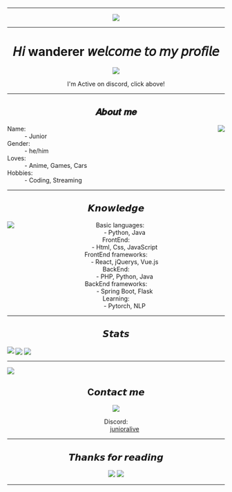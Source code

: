  ---
 
<div align="center">
    <img src="https://github.com/junioralive/junioralive/blob/master/assets/banner.jpg">
</div>

 ---

<div align="center">
    <h1>𝘏𝘪 wanderer 𝘸𝘦𝘭𝘤𝘰𝘮𝘦 𝘵𝘰 𝘮𝘺 𝘱𝘳𝘰𝘧𝘪𝘭𝘦</h1>
    <a href="https://discord.com/users/1081831180879527957">
    <img src="https://lanyard.cnrad.dev/api/1081831180879527957?bg=512f9c&borderRadius=15px"/>
    </a>
    <p>I'm Active on discord, click above!</p>
</div>

---

<div>
<h2 align="center"> 𝑨𝒃𝒐𝒖𝒕 𝒎𝒆 </h2>
  <div align="center">
<img src="https://github.com/junioralive/junioralive/blob/master/assets/itsme.gif" align="right">
  </div>
<dl>
  <dt>Name:</dt>
  <dd>- Junior </dd>
  <dt>Gender:</dt>
  <dd>- he/him </dd>
  <dt>Loves:</dt>
  <dd>- Anime, Games, Cars </dd>
  <dt>Hobbies:</dt>
  <dd>- Coding, Streaming </dd>
</dl>
</div>

 ---
 
<div>
<h2 align="center"> 𝙆𝙣𝙤𝙬𝙡𝙚𝙙𝙜𝙚 </h2>
  <div align="center">
<img src="https://github.com/junioralive/junioralive/blob/master/assets/Knowledge.gif" align="left">
  <dl>
  <dt>Basic languages:</dt>
  <dd>- Python, Java </dd>
  <dt>FrontEnd:</dt>
  <dd>- Html, Css, JavaScript </dd>
  <dt>FrontEnd frameworks:</dt>
  <dd>- React, jQuerys, Vue.js  </dd>
  <dt>BackEnd:</dt>
  <dd>- PHP, Python, Java</dd>
  <dt>BackEnd frameworks:</dt>
  <dd>- Spring Boot, Flask </dd>
  <dt>Learning:</dt>
  <dd>- Pytorch, NLP </dd>
</dl>
  </div>
  
 ---
 
<h2 align="center"> 𝙎𝙩𝙖𝙩𝙨 </h2>
     <a>
    <img align="left" src="https://streak-stats.demolab.com/?user=junioralive&theme=dark&hide_border=true&date_format=n%2Fj%5B%2FY%5D">
    </a>
    <a>
    <img align="center" src="https://github-readme-stats.vercel.app/api/top-langs/?username=junioralive&layout=compact&theme=dark">
    </a>
    <a>
    <img align="center" src="https://github-readme-stats.vercel.app/api?username=junioralive&show_icons=true&theme=dark&show=reviews">
    </a>
</div>

---

<a>
  <img src="https://github-profile-trophy.vercel.app/?username=junioralive&theme=darkhub&column=7">
</a>

 <!---

<h2 align="center"> 𝙎𝙥𝙤𝙩𝙞𝙛𝙮 </h2>
  <div align="center">
<img src="https://spotify-github-profile.vercel.app/api/view?uid=168ya18m84ufnejec1i3486wz&cover_image=true&theme=novatorem&show_offline=false&background_color=121212&interchange=false&bar_color=53b14f&bar_color_cover=true" align="center">
  </div>

 --->
 
 <div align="center">
 <h2 align="center"> C𝙤𝙣𝙩𝙖𝙘𝙩 𝙢𝙚 </h2>
  <a>
    <img src="https://github.com/junioralive/junioralive/blob/master/assets/contact.gif"/>
    </a>
  <dl>
  <dt>Discord:</dt>
  <dd>
  <a href="https://discord.com/users/1081831180879527957">junioralive</a>
  </dd>
  </dl>
</div>

 ---

<div align="center">
 <h2 align="center"> 𝙏𝙝𝙖𝙣𝙠𝙨 𝙛𝙤𝙧 𝙧𝙚𝙖𝙙𝙞𝙣𝙜 </h2>
 <img src="https://typograssy.deno.dev/api?text=Live%20Love%20Laugh%20&l0=none&l1=ef858c&l2=62b7d8&l3=ffb6c1&l4=caf9ff&bg=none&frame=none&speed=250&comment=">
 <img src="https://moe-counter.glitch.me/get/@junioralive?theme=gelbooru">
</div>

 ---

